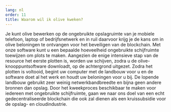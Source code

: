 ```yaml
---
lang: nl
order: 11
title: Waarom wil ik olive kweken?
---
```

Je kunt olive bewerken op de ongebruikte opslagruimte van je mobiele telefoon, laptop of bedrijfsnetwerk en in ruil daarvoor krijg je de kans om in olive beloningen te ontvangen voor het beveiligen van de blockchain. Met onze software kunt u een bepaalde hoeveelheid ongebruikte schijfruimte toewijzen om plots te maken. Aangezien de enige intensieve stap van de resource het eerste plotten is, worden uw schijven, zodra u de olive-knooppuntsoftware downloadt, op de achtergrond uitgezet. Zodra het plotten is voltooid, begint uw computer met de landbouw voor u en de software doet al het werk en houdt uw beloningen voor u bij. De lopende landbouw gebruikt zeer weinig netwerkbandbreedte en bijna geen andere bronnen dan opslag. Door het kweekproces beschikbaar te maken voor iedereen met ongebruikte schijfruimte, gaan we naar ons doel van een echt gedecentraliseerde blockchain die ook zal dienen als een kruissubsidie voor de opslag- en cloudindustrie.
